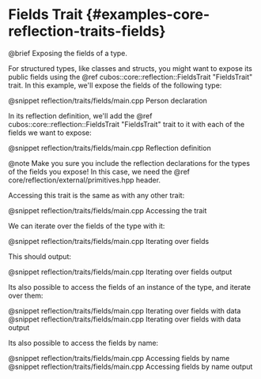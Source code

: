 # Fields Trait {#examples-core-reflection-traits-fields}

@brief Exposing the fields of a type.

For structured types, like classes and structs, you might want to expose its
public fields using the @ref cubos::core::reflection::FieldsTrait "FieldsTrait"
trait. In this example, we'll expose the fields of the following type:

@snippet reflection/traits/fields/main.cpp Person declaration

In its reflection definition, we'll add the @ref
cubos::core::reflection::FieldsTrait "FieldsTrait" trait to it with each of the
fields we want to expose:

@snippet reflection/traits/fields/main.cpp Reflection definition

@note Make you sure you include the reflection declarations for the types of
the fields you expose! In this case, we need the @ref
core/reflection/external/primitives.hpp header.

Accessing this trait is the same as with any other trait:

@snippet reflection/traits/fields/main.cpp Accessing the trait

We can iterate over the fields of the type with it:

@snippet reflection/traits/fields/main.cpp Iterating over fields

This should output:

@snippet reflection/traits/fields/main.cpp Iterating over fields output

Its also possible to access the fields of an instance of the type, and iterate
over them:

@snippet reflection/traits/fields/main.cpp Iterating over fields with data
@snippet reflection/traits/fields/main.cpp Iterating over fields with data output

Its also possible to access the fields by name:

@snippet reflection/traits/fields/main.cpp Accessing fields by name
@snippet reflection/traits/fields/main.cpp Accessing fields by name output

